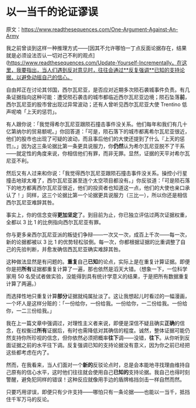 # 以一当千的论证谬误

原文：https://www.readthesequences.com/One-Argument-Against-An-Army

我之前曾谈到这样一种推理方式——[因其不允许哪怕一丁点反面论据存在，结果就是必须设法否认一切对己不利的观点](https://www.readthesequences.com/Update-Yourself-Incrementally。在这里，我要指出，当人们遇到反对意见时，往往会通过**反复强调**已知的支持论据，以避免动摇自己的信心。

自由邦正在讨论其邻国，西尔瓦尼亚，是否应对近期多次陨石袭城事件负责。有几条证据指向这种可能：遭受陨石袭击的城市都临近西尔瓦尼亚边境；陨石坠落**前**，西尔瓦尼亚的股市曾出现过异常波动；还有人曾听见西尔瓦尼亚大使 Trentino 低声呢喃「上天的惩罚」。

有人跟你说：「我觉得希尔瓦尼亚跟陨石撞击事件没关系。他们每年和我们有几十亿第纳尔的贸易额呢。」你回答道：「可是，陨石落下的城市都离希尔瓦尼亚很近，他们的股市也出现了可疑的波动，而且事后他们的大使还提到了什么『上天的惩罚』。」因为这三条论据比第一条更具说服力，你**仍然**认为希尔瓦尼亚脱不了干系——就定性的角度来说，你相信他们有罪，而非无罪。显然，证据的天平对希尔瓦尼亚不利。

然后又有人过来和你说：「我觉得西尔瓦尼亚跟陨石撞击事件没关系。操控小行星撞击地球太难了，西尔瓦尼亚甚至连个太空项目都没有。」你反驳道：「可是陨石落下的地方都离西尔瓦尼亚很近，他们的投资者也知道这一点，他们的大使也亲口承认了！」同样，这三个论据比第一个论据更具说服力（三比一），所以你还是相信西尔瓦尼亚难辞其咎。

事实上，你的信念变得**更加坚定**了。到目前为止，你已独立评估过两次证据权重，全都以 3 比 1 的比例指向西尔瓦尼亚有罪。

你与更多亲西尔瓦尼亚派的叛徒们争辩——一次又一次，成百上千次——每一次，新的论据都被以 3 比 1 的优势轻松驳倒。每一次，你都根据证据的比重调整了自己的先验判断，并愈发确信西瓦尼亚确实难辞其咎。

这种做法显然是有问题的。**重复**自己**已知**的论点，实际上是在重复计算证据。即便你是把**所有**证据都重复计算了一遍，那也依然是滔天大错。（想象一下，一位科学家用 50 名受试者做实验，没能得到具有统计学意义的结果，于是把所有数据重复计算了两遍。）

而选择性地只重复计算**部分**证据就纯属扯淡了。这让我想起儿时看过的一幅漫画，一个坏人是这样分赃的：「一份给你，一份给我。一份给你，一二份给我。一份给你，一二三份给我。」

我在上一篇文章中强调过，对理性主义者来说，即便是深信不疑且确实**正确**的信念，在权衡过**所有**证据后，有时也需降低对其确信的程度。诚然，整体证据可能仍然支持你所珍视的信念，但你依然必须把概率**往下**调——没错，**往下**。从你听到反面证据之前的水平往下调。反复强调已知的支持论据没有意义，因为你之前已经把这些都考虑在内了。

然而，在我看来，当人们面对一个**新的**反驳论点时，总是会本能地寻找理由维持自己原有的信心水平，这时他们往往就会使用自己**已知的**支持论据。我自己也得时刻警醒，避免犯同样的错误！这种反应就像用手边的盾牌格挡剑击一样自然而然。

只要巧用谬误，即便只有少许支持——哪怕只有一条论据——也能以一当千，抵挡住千军万马的反论。